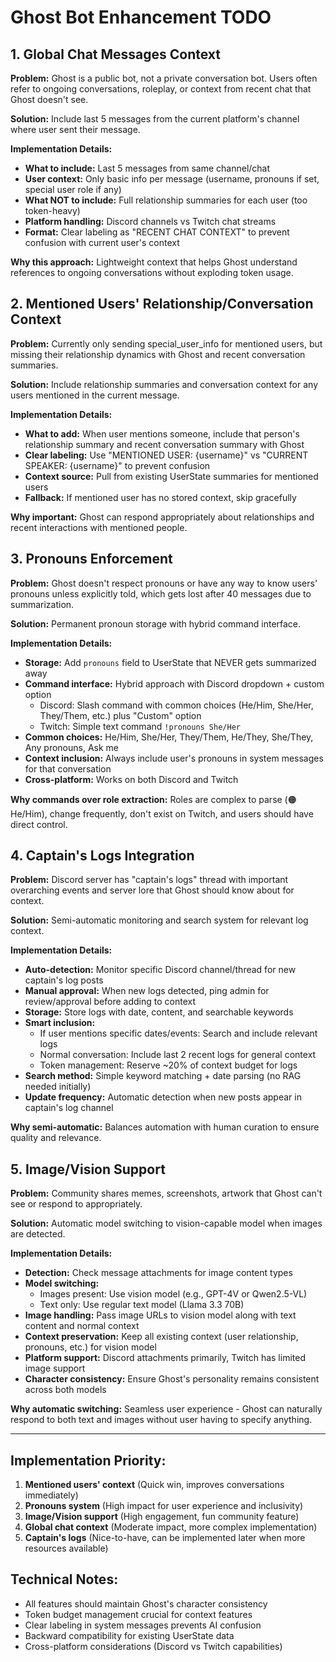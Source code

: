 # Ghost Bot Enhancement TODO

## 1. Global Chat Messages Context

**Problem:** Ghost is a public bot, not a private conversation bot. Users often refer to ongoing conversations, roleplay, or context from recent chat that Ghost doesn't see.

**Solution:** Include last 5 messages from the current platform's channel where user sent their message.

**Implementation Details:**

- **What to include:** Last 5 messages from same channel/chat
- **User context:** Only basic info per message (username, pronouns if set, special user role if any)
- **What NOT to include:** Full relationship summaries for each user (too token-heavy)
- **Platform handling:** Discord channels vs Twitch chat streams
- **Format:** Clear labeling as "RECENT CHAT CONTEXT" to prevent confusion with current user's context

**Why this approach:** Lightweight context that helps Ghost understand references to ongoing conversations without exploding token usage.

## 2. Mentioned Users' Relationship/Conversation Context

**Problem:** Currently only sending special_user_info for mentioned users, but missing their relationship dynamics with Ghost and recent conversation summaries.

**Solution:** Include relationship summaries and conversation context for any users mentioned in the current message.

**Implementation Details:**

- **What to add:** When user mentions someone, include that person's relationship summary and recent conversation summary with Ghost
- **Clear labeling:** Use "MENTIONED USER: {username}" vs "CURRENT SPEAKER: {username}" to prevent confusion
- **Context source:** Pull from existing UserState summaries for mentioned users
- **Fallback:** If mentioned user has no stored context, skip gracefully

**Why important:** Ghost can respond appropriately about relationships and recent interactions with mentioned people.

## 3. Pronouns Enforcement

**Problem:** Ghost doesn't respect pronouns or have any way to know users' pronouns unless explicitly told, which gets lost after 40 messages due to summarization.

**Solution:** Permanent pronoun storage with hybrid command interface.

**Implementation Details:**

- **Storage:** Add `pronouns` field to UserState that NEVER gets summarized away
- **Command interface:** Hybrid approach with Discord dropdown + custom option
  - Discord: Slash command with common choices (He/Him, She/Her, They/Them, etc.) plus "Custom" option
  - Twitch: Simple text command `!pronouns She/Her`
- **Common choices:** He/Him, She/Her, They/Them, He/They, She/They, Any pronouns, Ask me
- **Context inclusion:** Always include user's pronouns in system messages for that conversation
- **Cross-platform:** Works on both Discord and Twitch

**Why commands over role extraction:** Roles are complex to parse (🟠 He/Him), change frequently, don't exist on Twitch, and users should have direct control.

## 4. Captain's Logs Integration

**Problem:** Discord server has "captain's logs" thread with important overarching events and server lore that Ghost should know about for context.

**Solution:** Semi-automatic monitoring and search system for relevant log context.

**Implementation Details:**

- **Auto-detection:** Monitor specific Discord channel/thread for new captain's log posts
- **Manual approval:** When new logs detected, ping admin for review/approval before adding to context
- **Storage:** Store logs with date, content, and searchable keywords
- **Smart inclusion:**
  - If user mentions specific dates/events: Search and include relevant logs
  - Normal conversation: Include last 2 recent logs for general context
  - Token management: Reserve ~20% of context budget for logs
- **Search method:** Simple keyword matching + date parsing (no RAG needed initially)
- **Update frequency:** Automatic detection when new posts appear in captain's log channel

**Why semi-automatic:** Balances automation with human curation to ensure quality and relevance.

## 5. Image/Vision Support

**Problem:** Community shares memes, screenshots, artwork that Ghost can't see or respond to appropriately.

**Solution:** Automatic model switching to vision-capable model when images are detected.

**Implementation Details:**

- **Detection:** Check message attachments for image content types
- **Model switching:**
  - Images present: Use vision model (e.g., GPT-4V or Qwen2.5-VL)
  - Text only: Use regular text model (Llama 3.3 70B)
- **Image handling:** Pass image URLs to vision model along with text content and normal context
- **Context preservation:** Keep all existing context (user relationship, pronouns, etc.) for vision model
- **Platform support:** Discord attachments primarily, Twitch has limited image support
- **Character consistency:** Ensure Ghost's personality remains consistent across both models

**Why automatic switching:** Seamless user experience - Ghost can naturally respond to both text and images without user having to specify anything.

---

## Implementation Priority:

1. **Mentioned users' context** (Quick win, improves conversations immediately)
2. **Pronouns system** (High impact for user experience and inclusivity)
3. **Image/Vision support** (High engagement, fun community feature)
4. **Global chat context** (Moderate impact, more complex implementation)
5. **Captain's logs** (Nice-to-have, can be implemented later when more resources available)

## Technical Notes:

- All features should maintain Ghost's character consistency
- Token budget management crucial for context features
- Clear labeling in system messages prevents AI confusion
- Backward compatibility for existing UserState data
- Cross-platform considerations (Discord vs Twitch capabilities)

